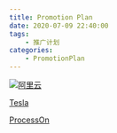 ```yaml
---
title: Promotion Plan 
date: 2020-07-09 22:40:00
tags:
    - 推广计划
categories:
    - PromotionPlan    
---
```


[![阿里云](https://img.alicdn.com/tfs/TB1Ly5oS3HqK1RjSZFPXXcwapXa-238-54.png)](https://www.aliyun.com/minisite/goods?userCode=h2tlx9ug)

[Tesla](https://www.tesla.cn/referral/xueyxy86961)

[ProcessOn](https://www.processon.com/i/5d05db3be4b0ea01ab359a3d)